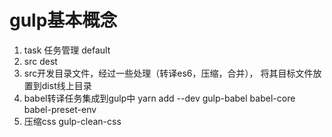 # gulp基本概念
  1. task 任务管理 default
  2. src dest 
  3. src开发目录文件，经过一些处理（转译es6，压缩，合并），
     将其目标文件放置到dist线上目录
  4. babel转译任务集成到gulp中
  yarn add --dev gulp-babel babel-core babel-preset-env
  5. 压缩css gulp-clean-css